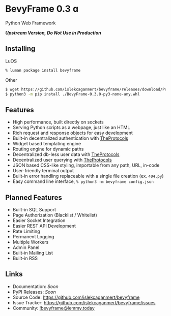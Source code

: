 # BevyFrame 0.3 ɑ

Python Web Framework

***Upstream Version, Do Not Use in Production***

## Installing

LuOS
```zsh
% luman package install bevyframe
```

Other
```bash
$ wget https://github.com/islekcaganmert/bevyframe/releases/download/Preview/BevyFrame-0.3.0-py3-none-any.whl
$ python3 -m pip install ./BevyFrame-0.3.0-py3-none-any.whl
```
## Features

- High performance, built directly on sockets
- Serving Python scripts as a webpage, just like an HTML
- Rich request and response objects for easy development
- Built-in decentralized authentication with [TheProtocols](https://github.com/islekcaganmert/TheProtocols)
- Widget based templating engine
- Routing engine for dynamic paths
- Decentralized db-less user data with [TheProtocols](https://github.com/islekcaganmert/TheProtocols)
- Decentralized user querying with [TheProtocols](https://github.com/islekcaganmert/TheProtocols)
- JSON based CSS-like styling, importable from any path, URL, in-code
- User-friendly terminal output
- Built-in error handling replaceable with a single file creation (ex. `404.py`)
- Easy command line interface, `% python3 -m bevyframe config.json`

## Planned Features

- Built-in SQL Support
- Page Authorization (Blacklist / Whitelist)
- Easier Socket Integration
- Easier REST API Development
- Rate Limiting
- Permanent Logging
- Multiple Workers
- Admin Panel
- Built-in Mailing List
- Built-in RSS

## Links
- Documentation: *Soon*
- PyPI Releases: *Soon*
- Source Code: https://github.com/islekcaganmert/bevyframe
- Issue Tracker: https://github.com/islekcaganmert/bevyframe/issues
- Community: [!bevyframe@lemmy.today](https://lemmy.today/c/bevyframe)
